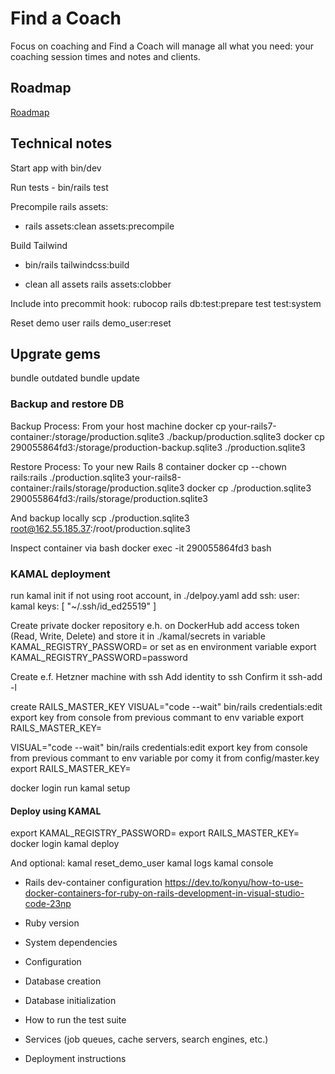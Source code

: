 # Find a Coach

Focus on coaching and Find a Coach will manage all what you need: your coaching session times and notes and clients.

## Roadmap

[Roadmap](https://github.com/users/valasek/projects/2/views/1?layout=board)

## Technical notes

Start app with bin/dev

Run tests - bin/rails test

Precompile rails assets:
- rails assets:clean assets:precompile

Build Tailwind
- bin/rails tailwindcss:build

- clean all assets
rails assets:clobber

Include into precommit hook:
rubocop
rails db:test:prepare test test:system

Reset demo user
rails demo_user:reset

 ## Upgrate gems
 bundle outdated
 bundle update

### Backup and restore DB
Backup Process: From your host machine
docker cp your-rails7-container:/storage/production.sqlite3 ./backup/production.sqlite3
docker cp 290055864fd3:/storage/production-backup.sqlite3 ./production.sqlite3

Restore Process: To your new Rails 8 container
docker cp --chown rails:rails ./production.sqlite3 your-rails8-container:/rails/storage/production.sqlite3
docker cp ./production.sqlite3 290055864fd3:/rails/storage/production.sqlite3

And backup locally
scp ./production.sqlite3 root@162.55.185.37:/root/production.sqlite3 

Inspect container via bash
docker exec -it 290055864fd3 bash

### KAMAL deployment

run kamal init
if not using root account, in ./delpoy.yaml add
ssh:
  user: kamal
  keys: [ "~/.ssh/id_ed25519" ]

Create private docker repository e.h. on DockerHub
add access token (Read, Write, Delete) and store it in ./kamal/secrets in variable KAMAL_REGISTRY_PASSWORD= or set as en environment variable export KAMAL_REGISTRY_PASSWORD=password

Create e.f. Hetzner machine with ssh
Add identity to ssh
Confirm it
ssh-add -l

create RAILS_MASTER_KEY
VISUAL="code --wait" bin/rails credentials:edit
export key from console from previous commant to env variable
export RAILS_MASTER_KEY=<key from console>

VISUAL="code --wait" bin/rails credentials:edit
export key from console from previous commant to env variable por comy it from config/master.key
export RAILS_MASTER_KEY=<key from console>

docker login
run kamal setup

#### Deploy using KAMAL
export KAMAL_REGISTRY_PASSWORD=<DockedHub access token>
export RAILS_MASTER_KEY=<key from console>
docker login
kamal deploy

And optional:
kamal reset_demo_user
kamal logs
kamal console

* Rails dev-container configuration
https://dev.to/konyu/how-to-use-docker-containers-for-ruby-on-rails-development-in-visual-studio-code-23np

* Ruby version

* System dependencies

* Configuration

* Database creation

* Database initialization

* How to run the test suite

* Services (job queues, cache servers, search engines, etc.)

* Deployment instructions
